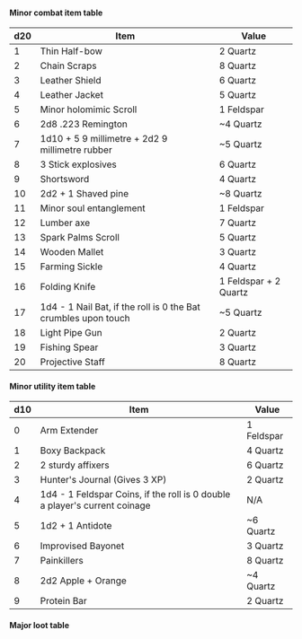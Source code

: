 #### Minor combat item table

| d20 | Item                                                           | Value                 |
| --- | -------------------------------------------------------------- | --------------------- |
| 1   | Thin Half-bow                                                  | 2 Quartz              |
| 2   | Chain Scraps                                                   | 8 Quartz              |
| 3   | Leather Shield                                                 | 6 Quartz              |
| 4   | Leather Jacket                                                 | 5 Quartz              |
| 5   | Minor holomimic Scroll                                         | 1 Feldspar            |
| 6   | 2d8 .223 Remington                                             | ~4 Quartz             |
| 7   | 1d10 + 5 9 millimetre + 2d2 9 millimetre rubber                | ~5 Quartz             |
| 8   | 3 Stick explosives                                             | 6 Quartz              |
| 9   | Shortsword                                                     | 4 Quartz              |
| 10  | 2d2 + 1 Shaved pine                                            | ~8 Quartz             |
| 11  | Minor soul entanglement                                        | 1 Feldspar            |
| 12  | Lumber axe                                                     | 7 Quartz              |
| 13  | Spark Palms Scroll                                             | 5 Quartz              |
| 14  | Wooden Mallet                                                  | 3 Quartz              |
| 15  | Farming Sickle                                                 | 4 Quartz              |
| 16  | Folding Knife                                                  | 1 Feldspar + 2 Quartz |
| 17  | 1d4 - 1 Nail Bat, if the roll is 0 the Bat crumbles upon touch | ~5 Quartz             |
| 18  | Light Pipe Gun                                                 | 2 Quartz              |
| 19  | Fishing Spear                                                  | 3 Quartz              |
| 20  | Projective Staff                                               | 8 Quartz              |
#### Minor utility item table

| d10 | Item                                                                       | Value      |
| --- | -------------------------------------------------------------------------- | ---------- |
| 0   | Arm Extender                                                               | 1 Feldspar |
| 1   | Boxy Backpack                                                              | 4 Quartz   |
| 2   | 2 sturdy affixers                                                          | 6 Quartz   |
| 3   | Hunter's Journal (Gives 3 XP)                                              | 2 Quartz   |
| 4   | 1d4 - 1 Feldspar Coins, if the roll is 0 double a player's current coinage | N/A        |
| 5   | 1d2 + 1 Antidote                                                           | ~6 Quartz  |
| 6   | Improvised Bayonet                                                         | 3 Quartz   |
| 7   | Painkillers                                                                | 8 Quartz   |
| 8   | 2d2 Apple + Orange                                                         | ~4 Quartz  |
| 9   | Protein Bar                                                                | 2 Quartz   |
#### Major loot table

